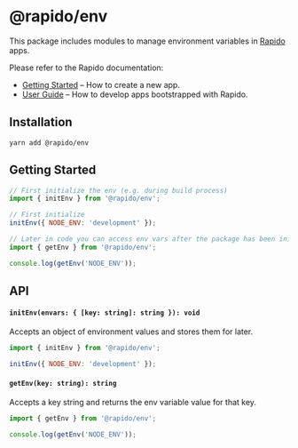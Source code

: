 # @rapido/env

This package includes modules to manage environment variables in [Rapido](https://github.com/rapidojs/rapido) apps.

Please refer to the Rapido documentation:

- [Getting Started](https://rapidojs.dev/docs/getting-started) – How to create a new app.
- [User Guide](https://rapidojs.dev/) – How to develop apps bootstrapped with Rapido.

## Installation

```
yarn add @rapido/env
```

## Getting Started

```js
// First initialize the env (e.g. during build process)
import { initEnv } from '@rapido/env';

// First initialize
initEnv({ NODE_ENV: 'development' });
```

```jsx
// Later in code you can access env vars after the package has been initialized
import { getEnv } from '@rapido/env';

console.log(getEnv('NODE_ENV'));
```

## API

#### `initEnv(envars: { [key: string]: string }): void`

Accepts an object of environment values and stores them for later.

```js
import { initEnv } from '@rapido/env';

initEnv({ NODE_ENV: 'development' });
```

#### `getEnv(key: string): string`

Accepts a key string and returns the env variable value for that key.

```js
import { getEnv } from '@rapido/env';

console.log(getEnv('NODE_ENV'));
```
